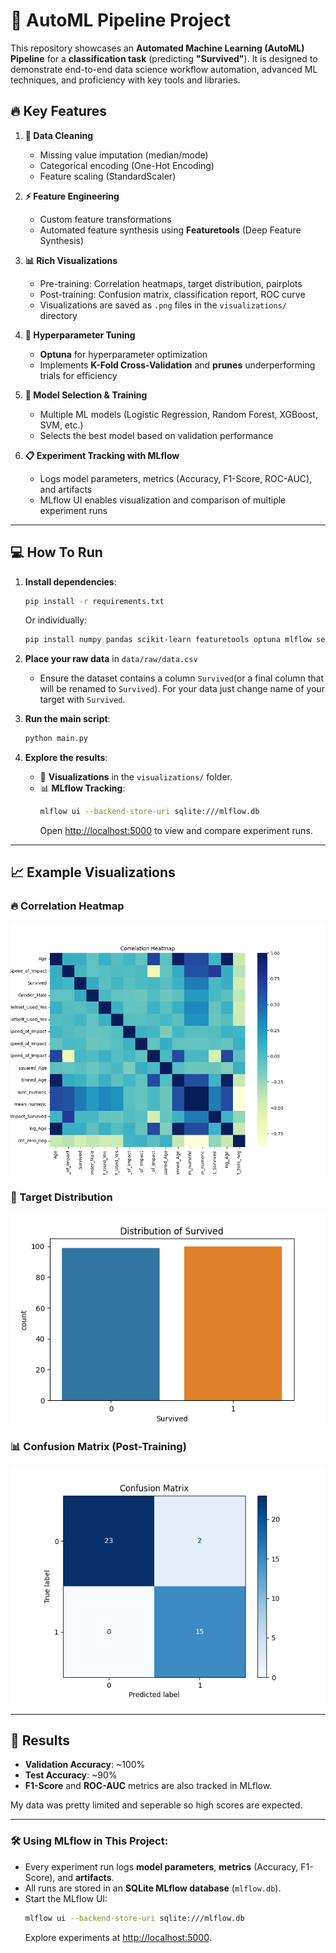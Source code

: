 # 🚀 AutoML Pipeline Project

This repository showcases an **Automated Machine Learning (AutoML) Pipeline** for a **classification task** (predicting **"Survived"**). It is designed to demonstrate end-to-end data science workflow automation, advanced ML techniques, and proficiency with key tools and libraries.

## 🔥 Key Features

1. **🔄 Data Cleaning**  
   - Missing value imputation (median/mode)  
   - Categorical encoding (One-Hot Encoding)  
   - Feature scaling (StandardScaler)

2. **⚡ Feature Engineering**  
   - Custom feature transformations  
   - Automated feature synthesis using **Featuretools** (Deep Feature Synthesis)  

3. **📊 Rich Visualizations**  
   - Pre-training: Correlation heatmaps, target distribution, pairplots  
   - Post-training: Confusion matrix, classification report, ROC curve  
   - Visualizations are saved as `.png` files in the `visualizations/` directory

4. **🎯 Hyperparameter Tuning**  
   - **Optuna** for hyperparameter optimization  
   - Implements **K-Fold Cross-Validation** and **prunes** underperforming trials for efficiency

5. **🤖 Model Selection & Training**  
   - Multiple ML models (Logistic Regression, Random Forest, XGBoost, SVM, etc.)  
   - Selects the best model based on validation performance

6. **📋 Experiment Tracking with MLflow**  
   - Logs model parameters, metrics (Accuracy, F1-Score, ROC-AUC), and artifacts  
   - MLflow UI enables visualization and comparison of multiple experiment runs

---

## 💻 How To Run

1. **Install dependencies**:  
   ```bash
   pip install -r requirements.txt
   ```
   Or individually:
   ```bash
   pip install numpy pandas scikit-learn featuretools optuna mlflow seaborn matplotlib xgboost
   ```

2. **Place your raw data** in `data/raw/data.csv`  
   - Ensure the dataset contains a column `Survived`(or a final column that will be renamed to `Survived`). For your data just change name of your target with `Survived`.

3. **Run the main script**:  
   ```bash
   python main.py
   ```

4. **Explore the results**:
   - 📁 **Visualizations** in the `visualizations/` folder.
   - 📊 **MLflow Tracking**:
     ```bash
     mlflow ui --backend-store-uri sqlite:///mlflow.db
     ```
     Open [http://localhost:5000](http://localhost:5000) to view and compare experiment runs.

---

## 📈 Example Visualizations

### 🔥 Correlation Heatmap

![Correlation Heatmap](visualizations/correlation_heatmap.png)

### 🎯 Target Distribution

![Target Distribution](visualizations/target_distribution.png)

### 📊 Confusion Matrix (Post-Training)

![Confusion Matrix](visualizations/confusion_matrix.png)

---

## 🚀 Results

- **Validation Accuracy**: ~100%  
- **Test Accuracy**: ~90%  
- **F1-Score** and **ROC-AUC** metrics are also tracked in MLflow.

My data was pretty limited and seperable so high scores are expected. 

---


### 🛠️ Using MLflow in This Project:

- Every experiment run logs **model parameters**, **metrics** (Accuracy, F1-Score), and **artifacts**.
- All runs are stored in an **SQLite MLflow database** (`mlflow.db`).
- Start the MLflow UI:
  ```bash
  mlflow ui --backend-store-uri sqlite:///mlflow.db
  ```
  Explore experiments at [http://localhost:5000](http://localhost:5000).
  
